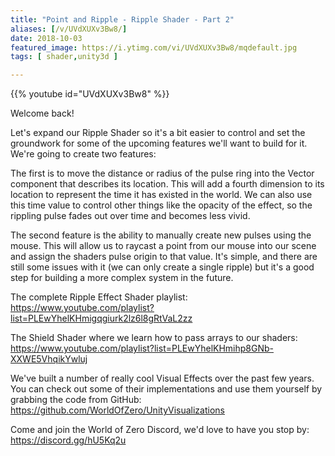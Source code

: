 ```yaml
---
title: "Point and Ripple - Ripple Shader - Part 2"
aliases: [/v/UVdXUXv3Bw8/]
date: 2018-10-03
featured_image: https://i.ytimg.com/vi/UVdXUXv3Bw8/mqdefault.jpg
tags: [ shader,unity3d ]

---
```


{{% youtube id="UVdXUXv3Bw8" %}}

Welcome back!

Let's expand our Ripple Shader so it's a bit easier to control and set the groundwork for some of the upcoming features we'll want to build for it. We're going to create two features:

The first is to move the distance or radius of the pulse ring into the Vector component that describes its location. This will add a fourth dimension to its location to represent the time it has existed in the world. We can also use this time value to control other things like the opacity of the effect, so the rippling pulse fades out over time and becomes less vivid.

The second feature is the ability to manually create new pulses using the mouse. This will allow us to raycast a point from our mouse into our scene and assign the shaders pulse origin to that value. It's simple, and there are still some issues with it (we can only create a single ripple) but it's a good step for building a more complex system in the future.

The complete Ripple Effect Shader playlist: https://www.youtube.com/playlist?list=PLEwYhelKHmigqgiurk2lz6l8gRtVaL2zz

The Shield Shader where we learn how to pass arrays to our shaders: https://www.youtube.com/playlist?list=PLEwYhelKHmihp8GNb-XXWE5VhqikYwluj

We've built a number of really cool Visual Effects over the past few years. You can check out some of their implementations and use them yourself by grabbing the code from GitHub: https://github.com/WorldOfZero/UnityVisualizations

Come and join the World of Zero Discord, we'd love to have you stop by: https://discord.gg/hU5Kq2u